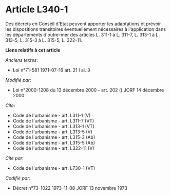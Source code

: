# Article L340-1

Des décrets en Conseil d'Etat peuvent apporter les adaptations et prévoir les dispositions transitoires éventuellement
nécessaires à l'application dans les départements d'outre-mer des articles L. 311-1 à L. 311-7, L. 313-1 à L. 313-5, L. 315-3
à L. 315-5, L. 322-11.

**Liens relatifs à cet article**

_Anciens textes_:

  - Loi n°71-581 1971-07-16 art. 21 I al. 3

_Modifié par_:

  - Loi n°2000-1208 du 13 décembre 2000 - art. 202 () JORF 14 décembre 2000

_Cite_:

  - Code de l'urbanisme - art. L311-1 (V)
  - Code de l'urbanisme - art. L311-7 (VT)
  - Code de l'urbanisme - art. L313-1 (VT)
  - Code de l'urbanisme - art. L313-5 (V)
  - Code de l'urbanisme - art. L315-3 (Ab)
  - Code de l'urbanisme - art. L315-5 (Ab)
  - Code de l'urbanisme - art. L322-11 (V)

_Cité par_:

  - Code de l'urbanisme - art. L730-1 (VT)

_Codifié par_:

  - Décret n°73-1022 1973-11-08 JORF 13 novembre 1973
